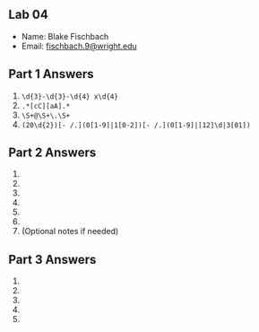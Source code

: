 ## Lab 04

- Name: Blake Fischbach
- Email: fischbach.9@wright.edu

## Part 1 Answers

1. `\d{3}-\d{3}-\d{4} x\d{4}`
2. `.*[cC][aA].*`
3. `\S+@\S+\.\S+`
4. `(20\d{2})[- /.](0[1-9]|1[0-2])[- /.](0[1-9]|[12]\d|3[01])`

## Part 2 Answers

1.
2.
3.
4.
5.
6. 
7. (Optional notes if needed)

## Part 3 Answers

1.
2.
3.
4.
5.
